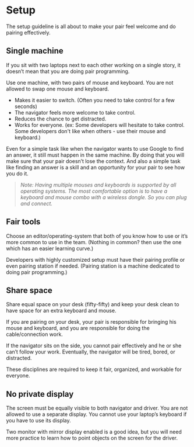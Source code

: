 # Setup

The setup guideline is all about to make your pair feel welcome and do pairing effectively.

## Single machine

If you sit with two laptops next to each other working on a single story, it doesn’t mean that you are doing pair programming.

Use one machine, with two pairs of mouse and keyboard. You are not allowed to swap one mouse and keyboard.

- Makes it easier to switch. (Often you need to take control for a few seconds)
- The navigator feels more welcome to take control.
- Reduces the chance to get distracted.
- Works for everyone. (ex: Some developers will hesitate to take control. Some developers don't like when others - use their mouse and keyboard.)

Even for a simple task like when the navigator wants to use Google to find an answer, it still must happen in the same machine. By doing that you will make sure that your pair doesn’t lose the context. And also a simple task like finding an answer is a skill and an opportunity for your pair to see how you do it.

> _Note: Having multiple mouses and keyboards is supported by all operating systems. The most comfortable option is to have a keyboard and mouse combo with a wireless dongle. So you can plug and connect._

## Fair tools

Choose an editor/operating-system that both of you know how to use or it’s more common to use in the team. (Nothing in common? then use the one which has an easier learning curve.)

Developers with highly customized setup must have their pairing profile or even pairing station if needed. (Pairing station is a machine dedicated to doing pair programming.)

## Share space

Share equal space on your desk (fifty-fifty) and keep your desk clean to have space for an extra keyboard and mouse.

If you are pairing on your desk, your pair is responsible for bringing his mouse and keyboard, and you are responsible for doing the cable/connection work.

If the navigator sits on the side, you cannot pair effectively and he or she can’t follow your work. Eventually, the navigator will be tired, bored, or distracted.

These disciplines are required to keep it fair, organized, and workable for everyone.

## No private display

The screen must be equally visible to both navigator and driver. You are not allowed to use a separate display. You cannot use your laptop’s keyboard if you have to use its display.

Two monitor with mirror display enabled is a good idea, but you will need more practice to learn how to point objects on the screen for the driver.
